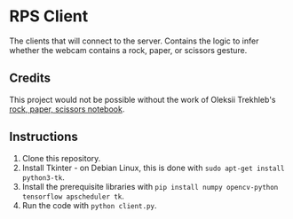 # RPS Client
The clients that will connect to the server. Contains the logic to infer whether the webcam contains a rock, paper, or scissors gesture.

## Credits
This project would not be possible without the work of Oleksii Trekhleb's [rock, paper, scissors notebook](https://github.com/trekhleb/machine-learning-experiments/blob/master/experiments/rock_paper_scissors_mobilenet_v2/rock_paper_scissors_mobilenet_v2.ipynb).

## Instructions
1. Clone this repository.
2. Install Tkinter - on Debian Linux, this is done with `sudo apt-get install python3-tk`.
3. Install the prerequisite libraries with `pip install numpy opencv-python tensorflow apscheduler tk`.
4. Run the code with `python client.py`.

